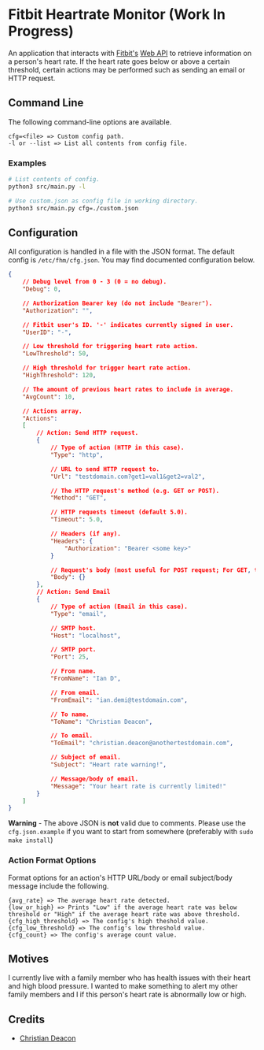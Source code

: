 # Fitbit Heartrate Monitor (Work In Progress)
An application that interacts with [Fitbit's](https://fitbit.com/) [Web API](https://dev.fitbit.com/build/reference/web-api) to retrieve information on a person's heart rate. If the heart rate goes below or above a certain threshold, certain actions may be performed such as sending an email or HTTP request.

## Command Line
The following command-line options are available.

```
cfg=<file> => Custom config path.
-l or --list => List all contents from config file.
```

### Examples
```bash
# List contents of config.
python3 src/main.py -l

# Use custom.json as config file in working directory.
python3 src/main.py cfg=./custom.json
```

## Configuration
All configuration is handled in a file with the JSON format. The default config is `/etc/fhm/cfg.json`. You may find documented configuration below.

```json
{
    // Debug level from 0 - 3 (0 = no debug).
    "Debug": 0,

    // Authorization Bearer key (do not include "Bearer").
    "Authorization": "",

    // Fitbit user's ID. '-' indicates currently signed in user.
    "UserID": "-",

    // Low threshold for triggering heart rate action.
    "LowThreshold": 50,

    // High threshold for trigger heart rate action.
    "HighThreshold": 120,

    // The amount of previous heart rates to include in average.
    "AvgCount": 10,

    // Actions array.
    "Actions": 
    [
        // Action: Send HTTP request.
        {
            // Type of action (HTTP in this case).
            "Type": "http",

            // URL to send HTTP request to.
            "Url": "testdomain.com?get1=val1&get2=val2",

            // The HTTP request's method (e.g. GET or POST).
            "Method": "GET",

            // HTTP requests timeout (default 5.0).
            "Timeout": 5.0,

            // Headers (if any).
            "Headers": {
                "Authorization": "Bearer <some key>"
            }

            // Request's body (most useful for POST request; For GET, this is params).
            "Body": {}
        },
        // Action: Send Email
        {
            // Type of action (Email in this case).
            "Type": "email",

            // SMTP host.
            "Host": "localhost",

            // SMTP port.
            "Port": 25,

            // From name.
            "FromName": "Ian D",

            // From email.
            "FromEmail": "ian.demi@testdomain.com",

            // To name.
            "ToName": "Christian Deacon",

            // To email.
            "ToEmail": "christian.deacon@anothertestdomain.com",

            // Subject of email.
            "Subject": "Heart rate warning!",

            // Message/body of email.
            "Message": "Your heart rate is currently limited!"
        }
    ]
}
```

**Warning** - The above JSON is **not** valid due to comments. Please use the `cfg.json.example` if you want to start from somewhere (preferably with `sudo make install`)

### Action Format Options
Format options for an action's HTTP URL/body or email subject/body message include the following.

```
{avg_rate} => The average heart rate detected.
{low_or_high} => Prints "Low" if the average heart rate was below threshold or "High" if the average heart rate was above threshold.
{cfg_high_threshold} => The config's high theshold value.
{cfg_low_threshold} => The config's low threshold value.
{cfg_count} => The config's average count value.
```

## Motives
I currently live with a family member who has health issues with their heart and high blood pressure. I wanted to make something to alert my other family members and I if this person's heart rate is abnormally low or high.

## Credits
* [Christian Deacon](https://github.com/gamemann)
